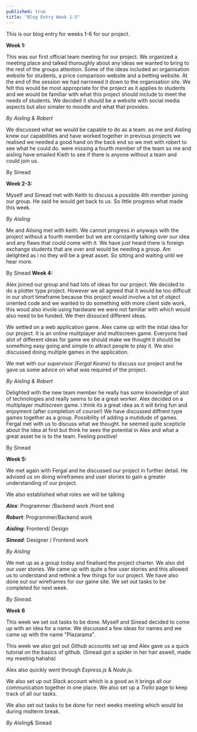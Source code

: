 ```yaml
---
published: true
title: "Blog Entry Week 1-5"
---
```







This is our blog entry for weeks 1-6 for our project.

**Week 1:**

This was our first official team meeting for our project. We organized a meeting place and talked thoroughly about any ideas we wanted to bring to the rest of the groups attention. Some of the ideas included an organisation website for students, a price comparison website and a betting website. At the end of the session we had narrowed it down to the organisation site. We felt this would be most appropriate for the project 
as it applies to students and we would be familiar with what this project should include
to meet the needs of students. We decided it should be a website with social media aspects but also simaler to moodle and what that provides.

_By Aisling & Robert_

We discussed what we would be capable to do as a team. as me and Aisling knew our capabilities and have worked together in previous projects we realised we needed a good hand on the back end so we met with robert to see what he could do. were missing a fourth member of the team so me and aisling have emailed Kieth to see if there is anyone without a team and could join us.

By Sinead

**Week 2-3:**

Myself and Sinead met with Keith to discuss a possible 4th member joining our group. He said he would get back to us. So little progress what made this week.

_By Aisling_

Me and Ailsing met with keith. We cannot progress in anyways with the project without a fourth member but we are constantly talking over our idea and any flaws that could come with it. We have just heard there is foreign exchange students that are over and would be needing a group. Am delighted as i no they will be a great asset. So sitting and waiting until we hear more.

By Sinead
**Week 4:**

Alex joined our group and had lots of ideas for our project. We decided to do a plotter type project. However we all agreed that it would be too difficult in our short timeframe because this project would involve a lot of object oriented code and we wanted to do something with more client side work, this woud also invole using hardware we were not familiar with which would also need to be funded. We then dissuced different ideas.

We settled on a web application game. Alex came up with the intial idea for our project. It is an online mulitplayer and multiscreen game. Everyone had alot of different ideas for game we should make we thought it should be something easy going and simple to attract people to play it. We also discussed doing multiple games in the application.

We met with our supervisor _(Fergal Keane)_ to discuss our project and he gave us some advice on what was required of the project.

_By Aisling & Robert_

Delighted with the new team member he really has some knowledge of alot of technologies and really seems to be a great worker. Alex decided on a multiplayer multiscreen game. i think its a great idea as it will bring fun and enjoyment (after completion of course!)
We have discussed diffrent type games together as a group. Possibility of adding a mutidude of games. Fergal met with us to discuss what we thought. he seemed quite scepticle about the idea at first but think he sees the potential in Alex and what a great asset he is to the team. Feeling positive!

By Sinead

**Week 5:**

We met again with Fergal and he discussed our project in further detail. He advised us on doing wireframes and user stories to gain a greater understanding of our project.

We also established what roles we will be talking

**_Alex_**: Programmer /Backend work /front end

**_Robert_**: Programmer/Backend work

**_Aisling_**: Frontend/ Design

_**Sinead**_: Designer / Frontend work

_By Aisling_

We met up as a group today and finalised the project charter. We also did our user stories. We came up with quite a few user stories and this allowed us to understand and rethink a few things for our project. We have also done out our wireframes for our game site. We set out tasks to be completed for next week.

_By Sinead._

**Week 6**

This week we set out tasks to be done. Myself and Sinead decided to come up with an idea for a name. We discussed a few ideas for names and we came up with the name "Plazarama".

This week we also got out _Github_ accounts set up and Alex gave us a quick tutorial on the basics of github. (Sinead got a spider in her hair aswell, made my meeting hahaha)

Alex also quickly went through _Express.js_ & _Node.js._

We also set up out _Slack_ account which is a good as it  brings all our communication together in one place. We also set up a _Trello_ page to keep track of all our tasks.

We also set out tasks to be done for next weeks meeting which would be during midterm break.

_By Aisling_& Sinead
